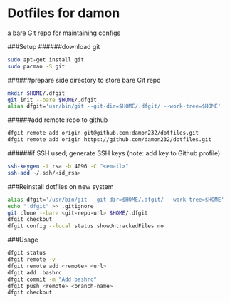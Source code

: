 # Dotfiles for damon
a bare Git repo for maintaining configs 

###Setup
######download git 
```bash 
sudo apt-get install git 
sudo pacman -S git 
```
######prepare side directory to store bare Git repo
```bash
mkdir $HOME/.dfgit
git init --bare $HOME/.dfgit
alias dfgit='usr/bin/git --git-dir=$HOME/.dfgit/ --work-tree=$HOME'
```
######add remote repo to github
```bash
dfgit remote add origin git@github.com:damon232/dotfiles.git
dfgit remote add origin https://github.com/damon232/dotfiles.git 
```    
######if SSH used; generate SSH keys (note: add key to Github profile) 
```bash
ssh-keygen -t rsa -b 4096 -C "<email>"
ssh-add ~/.ssh/<id_rsa>
```
###Reinstall dotfiles on new system
 
```bash
alias dfgit='/usr/bin/git --git-dir=$HOME/.dfgit/ --work-tree=$HOME'
echo ".dfgit" >> .gitignore 
git clone --bare <git-repo-url> $HOME/.dfgit
dfgit checkout
dfgit config --local status.showUntrackedFiles no 
```

###Usage 
```bash 
dfgit status 
dfgit remote -v
dfgit remote add <remote> <url>
dfgit add .bashrc
dfgit commit -m "Add bashrc"
dfgit push <remote> <branch-name>
dfgit checkout 
```
